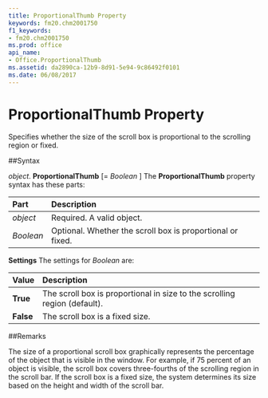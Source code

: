 ```yaml
---
title: ProportionalThumb Property
keywords: fm20.chm2001750
f1_keywords:
- fm20.chm2001750
ms.prod: office
api_name:
- Office.ProportionalThumb
ms.assetid: da2890ca-12b9-8d91-5e94-9c86492f0101
ms.date: 06/08/2017
---
```



# ProportionalThumb Property



Specifies whether the size of the scroll box is proportional to the scrolling region or fixed.

##Syntax

_object_. **ProportionalThumb** [= _Boolean_ ]
The  **ProportionalThumb** property syntax has these parts:


|**Part**|**Description**|
|:-----|:-----|
| _object_|Required. A valid object.|
| _Boolean_|Optional. Whether the scroll box is proportional or fixed.|

 **Settings**
The settings for  _Boolean_ are:


|**Value**|**Description**|
|:-----|:-----|
|**True**|The scroll box is proportional in size to the scrolling region (default).|
|**False**|The scroll box is a fixed size.|

##Remarks

The size of a proportional scroll box graphically represents the percentage of the object that is visible in the window. For example, if 75 percent of an object is visible, the scroll box covers three-fourths of the scrolling region in the scroll bar.
If the scroll box is a fixed size, the system determines its size based on the height and width of the scroll bar.

